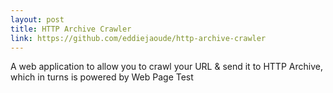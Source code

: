 ```yaml
---
layout: post
title: HTTP Archive Crawler
link: https://github.com/eddiejaoude/http-archive-crawler
---
```


A web application to allow you to crawl your URL & send it to HTTP Archive, which in turns is powered by Web Page Test
